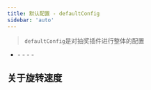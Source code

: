 ```yaml
---
title: 默认配置 - defaultConfig
sidebar: 'auto'
---
```


> `defaultConfig`是对抽奖插件进行整体的配置

- <Describe name="default-config?: object" mean="默认配置" />
  - <Describe name="gutter?: number" mean="格子之间的间距" desc="默认等于 5" />
  - <Describe name="speed?: number" mean="旋转速度峰值" desc="默认为 20，建议配置范围 10 ~ 30" />
  - <Describe name="accelerationTime?: number" mean="开始旋转时间" desc="单位为毫秒，默认等于 2500 毫秒" />
  - <Describe name="decelerationTime?: number" mean="缓慢停止时间" desc="单位为毫秒，默认等于 2500 毫秒" />

## 关于旋转速度

<Exhibition>
  <template v-slot:code>
    <grid-defaultConfig1 />
  </template>
  <template v-slot:text>
    <p>旋转总共分为三个阶段：</p>
    <li>第一阶段进行<code>加速</code>旋转，速度会从 0 加速到<code>speed</code>设置的值（默认为20），加速曲线恒定的情况下，你设置的时间越短，加速度越大</li>
    <li>第二阶段为<code>匀速</code>阶段，处于<code>加速到峰值之后 && 调用stop方法之前</code>，此时加速度恒定为<code>speed</code></li>
    <li>第三阶段会缓慢<code>减速</code>到停止，在你调用<code>stop</code>方法之后，速度会从<code>speed</code>逐渐降低到 0</li>
    <p style="font-weight: 600; color: #F56C6C">注意：当你接口的请求速度，小于等于<code>accelerationTime</code>设置的毫秒值时，会跳过第二阶段，此时你可以手动加一个定时器延缓调用<code>stop</code>的时机，以此来留出匀速的时间</p>
  </template>
</Exhibition>
